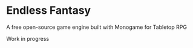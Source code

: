 # Endless Fantasy
A free open-source game engine built with Monogame for Tabletop RPG

Work in progress
